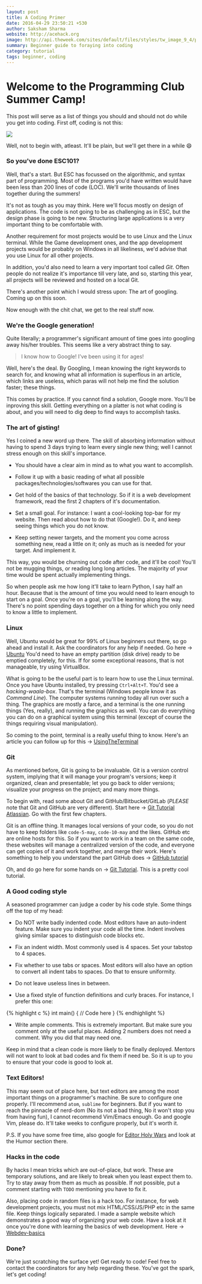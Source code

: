 ```yaml
---
layout: post
title: A Coding Primer
date: 2016-04-29 23:50:21 +530
author: Saksham Sharma
website: http://acehack.org
image: http://api.theweek.com/sites/default/files/styles/tw_image_9_4/public/56954_article_full.jpg?itok=SzhIgU1C&resize=1260x560
summary: Beginner guide to foraying into coding
category: tutorial
tags: beginner, coding
---
```


# Welcome to the Programming Club Summer Camp!

This post will serve as a list of things you should and should not do while you get into coding.
First off, coding is not this:

![](https://i.ytimg.com/vi/aGujPFCKgdU/hqdefault.jpg)

Well, not to begin with, atleast. It'll be plain, but we'll get there in a while :smile:

### So you've done ESC101?
Well, that's a start. But ESC has focussed on the algorithmic, and syntax part of programming. Most
of the programs you'd have written would have been less than 200 lines of code (LOC). We'll write thousands of lines together during the summers!

It's not as tough as you may think. Here we'll focus mostly on design of applications. The code is not going to be as challenging as in ESC, but the design phase is going to be new. Structuring large applications is a very important thing to be comfortable with.

Another requirement for most projects would be to use Linux and the Linux terminal. While the Game development ones, and the app development projects would be probably on Windows in all likeliness, we'd advise that you use Linux for all other projects.

In addition, you'd also need to learn a very important tool called *Git*. Often people do not realize it's importance till very late, and so, starting this year, all projects will be reviewed and hosted on a local Git.

There's another point which I would stress upon: The art of googling. Coming up on this soon.

Now enough with the chit chat, we get to the real stuff now.

### We're the Google generation!
Quite literally; a programmer's significant amount of time goes into googling away his/her troubles. This seems like a very abstract thing to say.

> I know how to Google! I've been using it for ages!

Well, here's the deal. By Googling, I mean knowing the right keywords to search for, and knowing what all information is superflous in an article, which links are useless, which paras will not help me find the solution faster; these things.

This comes by practice. If you cannot find a solution, Google more. You'll be inproving this skill. Getting everything on a platter is not what coding is about, and you will need to dig deep to find ways to accomplish tasks.

### The art of gisting!
Yes I coined a new word up there. The skill of absorbing information without having to spend 3 days trying to learn every single new thing; well I cannot stress enough on this skill's importance.

* You should have a clear aim in mind as to what you want to accomplish.

* Follow it up with a basic reading of what all possible packages/technologies/softwares you can use for that.

* Get hold of the basics of that technology. So if it is a web development framework, read the first 2 chapters of it's documentation.

* Set a small goal. For instance: I want a cool-looking top-bar for my website. Then read about how to do that (Google!). Do it, and keep seeing things which you do not know.

* Keep setting newer targets, and the moment you come across something new, read a little on it; only as much as is needed for your target. And implement it.

This way, you would be churning out code after code, and it'll be cool! You'll not be mugging things, or reading long long articles. The majority of your time would be spent actually implementing things.

So when people ask me how long it'll take to learn Python, I say half an hour. Because that is the amount of time you would need to learn enough to start on a goal. Once you're on a goal, you'll be learning along the way. There's no point spending days together on a thing for which you only need to know a little to implement.

### Linux
Well, Ubuntu would be great for 99% of Linux beginners out there, so go ahead and install it. Ask the coordinators for any help if needed. Go here -> [Ubuntu](http://www.ubuntu.com/)
You'd need to have an empty partition (disk drive) ready to be emptied completely, for this. If for some exceptional reasons, that is not manageable, try using VirtualBox.

What is going to be the useful part is to learn how to use the Linux terminal. Once you have Ubuntu installed, try pressing `Ctrl+Alt+T`. You'd see a *hacking-waala-box*. That's the terminal (Windows people know it as *Command Line*). The computer systems running today all run over such a thing. The graphics are mostly a farce, and a terminal is the one running things (Yes, really), and running the graphics as well. You can do everything you can do on a graphical system using this terminal (except of course the things requiring visual manipulation).

So coming to the point, terminal is a really useful thing to know. Here's an article you can follow up for this -> [UsingTheTerminal](https://help.ubuntu.com/community/UsingTheTerminal)

### Git
As mentioned before, Git is going to be invaluable. Git is a version control system, implying that it will manage your program's versions; keep it organized, clean and presentable; let you go back to older versions; visualize your progress on the project; and many more things.

To begin with, read some about Git and GitHub/Bitbucket/GitLab (*PLEASE* note that Git and GitHub are very different). Start here -> [Git Tutorial Atlassian](https://www.atlassian.com/git/tutorials/). Go with the first few chapters.

Git is an offline thing. It manages local versions of your code, so you do not have to keep folders like `code-5-may`, `code-10-may` and the likes. GitHub etc are online hosts for this. So if you want to work in a team on the same code, these websites will manage a centralized version of the code, and everyone can get copies of it and work together, and merge their work. Here's something to help you understand the part GitHub does -> [GitHub tutorial](https://guides.github.com/activities/hello-world/)

Oh, and do go here for some hands on -> [Git Tutorial](https://try.github.io/). This is a pretty cool tutorial.

### A Good coding style
A seasoned programmer can judge a coder by his code style. Some things off the top of my head:


- Do NOT write badly indented code. Most editors have an auto-indent feature. Make sure you indent your code all the time. Indent involves giving similar spaces to distinguish code blocks etc.

- Fix an indent width. Most commonly used is 4 spaces. Set your tabstop to 4 spaces.

- Fix whether to use tabs or spaces. Most editors will also have an option to convert all indent tabs to spaces. Do that to ensure uniformity.

- Do not leave useless lines in between.

- Use a fixed style of function definitions and curly braces. For instance, I prefer this one:


{% highlight c %}
int main() {
  // Code here
}
{% endhighlight %}

* Write ample comments. This is extremely important. But make sure you comment only at the useful places. Adding 2 numbers does not need a comment. Why you did that may need one.

Keep in mind that a clean code is more likely to be finally deployed. Mentors will not want to look at bad codes and fix them if need be. So it is up to you to ensure that your code is good to look at.

### Text Editors!
This may seem out of place here, but text editors are among the most important things on a programmer's machine. Be sure to configure one properly. I'll recommend `atom`, `sublime` for beginners. But if you want to reach the pinnacle of nerd-dom (No its not a bad thing, No it won't stop you from having fun), I cannot recommend Vim/Emacs enough. Go and google Vim, please do. It'll take weeks to configure properly, but it's worth it.

P.S. If you have some free time, also google for [Editor Holy Wars](https://en.wikipedia.org/wiki/Editor_war) and look at the Humor section there.

### Hacks in the code
By hacks I mean tricks which are out-of-place, but work. These are temporary solutions, and are likely to break when you least expect them to. Try to stay away from them as much as possible. If not possible, put a comment starting with `TODO` mentioning you have to fix it.

Also, placing code in random files is a hack too. For instance, for web development projects, you must not mix HTML/CSS/JS/PHP etc in the same file. Keep things logically separated. I made a sample website which demonstrates a good way of organizing your web code. Have a look at it once you're done with learning the basics of web development. Here -> [Webdev-basics](https://github.com/sakshamsharma/webdev-basic)

### Done?
We're just scratching the surface yet! Get ready to code! Feel free to contact the coordinators for any help regarding these. You've got the spark, let's get coding!

